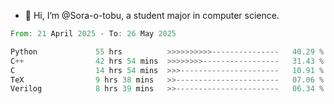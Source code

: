 - 👋 Hi, I’m @Sora-o-tobu, a student major in computer science.

<!--START_SECTION:waka-->

```rust
From: 21 April 2025 - To: 26 May 2025

Python             55 hrs          >>>>>>>>>>---------------   40.29 %
C++                42 hrs 54 mins  >>>>>>>>-----------------   31.43 %
C                  14 hrs 54 mins  >>>----------------------   10.91 %
TeX                9 hrs 38 mins   >>-----------------------   07.06 %
Verilog            8 hrs 39 mins   >>-----------------------   06.34 %
```

<!--END_SECTION:waka-->

<!---
<img align='center' src='https://raw.githubusercontent.com/Sora-o-tobu/Sora-o-tobu/main/OneLastSora.png' width='410px'>
--->
<!---
Sora-o-tobu/Sora-o-tobu is a ✨ special ✨ repository because its `README.md` (this file) appears on your GitHub profile.
You can click the Preview link to take a look at your changes.
--->
